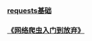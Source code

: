 ### [requests基础](https://github.com/2048JiaLi/PY3_privacy/blob/master/%E7%88%AC%E8%99%AB/requests%E5%9F%BA%E7%A1%80.md)


### [《网络爬虫入门到放弃》](./网络爬虫入门到放弃/readme.md)